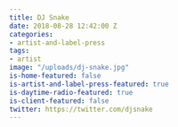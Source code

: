 ```yaml
---
title: DJ Snake
date: 2018-08-28 12:42:00 Z
categories:
- artist-and-label-press
tags:
- artist
image: "/uploads/dj-snake.jpg"
is-home-featured: false
is-artist-and-label-press-featured: true
is-daytime-radio-featured: true
is-client-featured: false
twitter: https://twitter.com/djsnake
---
```


